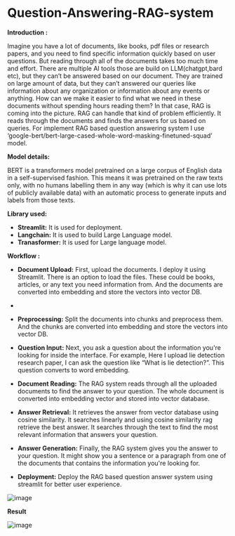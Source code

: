 # Question-Answering-RAG-system

**Introduction :**

Imagine you have a lot of documents, like books, pdf files or research papers, and you need to find specific information quickly based on user questions. But reading through all of the documents takes too much time and effort. There are multiple AI tools those are build on LLM(chatgpt,bard etc), but they can’t be answered based on our document. They are trained on large amount of data, but they can’t answered our queries like information about any organization or information about any events or anything. How can we make it easier to find what we need in these documents without spending hours reading them? In that case, RAG is coming into the picture. RAG can handle that kind of problem efficiently. It reads through the documents and finds the answers for us based on queries. For implement RAG based question answering system I use ‘google-bert/bert-large-cased-whole-word-masking-finetuned-squad’ model.

**Model details:**

BERT is a transformers model pretrained on a large corpus of English data in a self-supervised fashion. This means it was pretrained on the raw texts only, with no humans labelling them in any way (which is why it can use lots of publicly available data) with an automatic process to generate inputs and labels from those texts. 

**Library used:**

* **Streamlit:** It is used for deployment.
* **Langchain:** It is used to build Large Language model.
* **Tranasformer:** It is used for Large language model.

**Workflow :**

*	**Document Upload:** First, upload the documents. I deploy it using Streamlit. There is an option to load the files. These could be books, articles, or any text you need information from. And the documents are converted into embedding and store the vectors into vector DB.
*	
*	**Preprocessing:** Split the documents into chunks and preprocess them. And the chunks are converted into embedding and store the vectors into vector DB.
  
* **Question Input:** Next, you ask a question about the information you're looking for inside the interface. For example, Here I upload lie detection research paper, I can ask the question like “What is lie detection?”. This question converts to word embedding.
  
* **Document Reading:** The RAG system reads through all the uploaded documents to find the answer to your question. The whole document is converted into embedding vector and stored into vector database.
  
* **Answer Retrieval:** It retrieves the answer from vector database using cosine similarity. It searches linearly and using cosine similarity rag retrieve the best answer. It searches through the text to find the most relevant information that answers your question.
  
*	**Answer Generation:** Finally, the RAG system gives you the answer to your question. It might show you a sentence or a paragraph from one of the documents that contains the information you're looking for.
  
*	**Deployment:** Deploy the RAG based question answer system using streamlit for better user experience.

![image](https://github.com/bittu5555/Question-Answering-RAG-system/assets/106305917/65268d56-aa2c-4d98-b51e-c1515d83b1ee)


**Result**

![image](https://github.com/user-attachments/assets/16c66926-6724-42ea-8de2-74e1253bcc1d)


